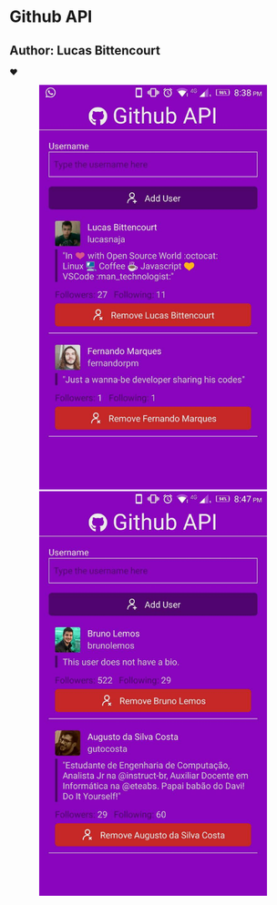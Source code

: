 # Github API

## Author: Lucas Bittencourt

:heart:

<p align="center">
  <img width="400" src="images/img01.jpg">
  <img width="400" src="images/img02.jpg">
</p>
